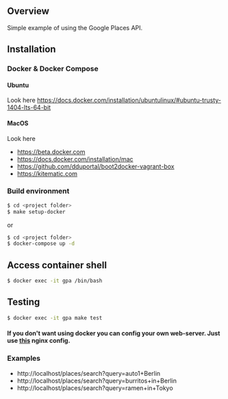 ## Overview

Simple example of using the Google Places API.

## Installation

### Docker & Docker Compose

#### Ubuntu

Look here https://docs.docker.com/installation/ubuntulinux/#ubuntu-trusty-1404-lts-64-bit

#### MacOS

Look here
* https://beta.docker.com
* https://docs.docker.com/installation/mac
* https://github.com/dduportal/boot2docker-vagrant-box
* https://kitematic.com

### Build environment

```sh
$ cd <project folder>
$ make setup-docker
```

or
```sh
$ cd <project folder>
$ docker-compose up -d
```

## Access container shell

```sh
$ docker exec -it gpa /bin/bash
```

## Testing

```sh
$ docker exec -it gpa make test
```

#### If you don't want using docker you can config your own web-server. Just use [this](/docker/nginx/vhost.conf) nginx config. 

### Examples
* http://localhost/places/search?query=auto1+Berlin
* http://localhost/places/search?query=burritos+in+Berlin
* http://localhost/places/search?query=ramen+in+Tokyo
